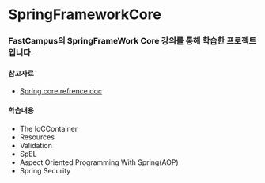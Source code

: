 # SpringFrameworkCore 

### FastCampus의 SpringFrameWork Core 강의를 통해 학습한 프로젝트입니다.

#### 참고자료
  * [Spring core refrence doc](https://docs.spring.io/spring/docs/current/spring-framework-reference/core.html#spring-core)
  
  
#### 학습내용
  * The IoCContainer
  * Resources
  * Validation
  * SpEL
  * Aspect Oriented Programming With Spring(AOP)
  * Spring Security
  
